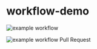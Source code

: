 # workflow-demo

![example workflow](https://github.com/ralfstuckert/workflow-demo/actions/workflows/ci.yml/badge.svg)

![example workflow Pull Request](https://github.com/ralfstuckert/workflow-demo/actions/workflows/ci.yml/badge.svg?event=pull_request)

